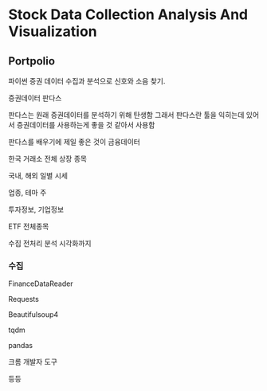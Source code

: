 # Stock Data Collection Analysis And Visualization

## Portpolio

파이썬 증권 데이터 수집과 분석으로 신호와 소음 찾기.

증권데이터 판다스

판다스는 원래 증권데이터를 분석하기 위해 탄생함 그래서 판다스란 툴을  익히는데 있어서 증권데이터를 사용하는게 좋을 것 같아서 사용함

판다스를 배우기에 제일 좋은 것이 금융데이터

한국 거래소 전체 상장 종목

국내, 해외 일별 시세

업종, 테마 주

투자정보, 기업정보

ETF 전체종목

 수집 전처리 분석 시각화까지

### 수집

FinanceDataReader

Requests

Beautifulsoup4

tqdm

pandas

크롬 개발자 도구

등등
